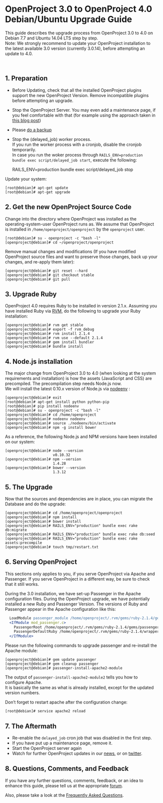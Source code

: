 # OpenProject 3.0 to OpenProject 4.0 Debian/Ubuntu Upgrade Guide

This guide describes the upgrade process from OpenProject 3.0 to 4.0 on Debian 7.7 and Ubuntu 14.04 LTS step by step.  
Note: We strongly recommend to update your OpenProject installation to the latest available 3.0 version (currently 3.0.14), before attempting an update to 4.0.

&nbsp;

## 1. Preparation

- Before Updating, check that all the installed OpenProject plugins support the new OpenProject Version. Remove incompatible plugins before attempting an upgrade.
- Stop the OpenProject Server. You may even add a maintenance page, if you feel comfortable with that (for example using the approach taken in [this blog post](http://blog.flowdock.com/2009/03/11/stopping-your-rails-application-with-phusion-passenger/))
- Please [do a backup](/download/backup-guide/ "Backup Guide")
- Stop the (delayed\_job) worker process.  
If you run the worker process with a cronjob, disable the cronjob temporarily.  
In case you run the woker process through `RAILS_ENV=production bundle exec script/delayed_job start`, execute the following:

    RAILS_ENV=production bundle exec script/delayed_job stop

Update your system:

    [root@debian]# apt-get update
    [root@debian]# apt-get upgrade

## 2. Get the new OpenProject Source Code

Change into the directory where OpenProject was installed as the operating-system-user OpenProject runs as. We assume that OpenProject is installed in `/home/openproject/openproject` by the `openproject` user.

    [root@debian]# su - openproject -c "bash -l"
    [openproject@debian]# cd ~/openproject/openproject

Remove manual changes and modifications (If you have modified OpenProject source files and want to preserve those changes, back up your changes, and re-apply them later):

    [openproject@debian]# git reset --hard
    [openproject@debian]# git checkout stable
    [openproject@debian]# git pull

## 3. Upgrade Ruby

OpenProject 4.0 requires Ruby to be installed in version 2.1.x. Assuming you have installed Ruby via [RVM](https://rvm.io/), do the following to upgrade your Ruby installation:

    [openproject@debian]# rvm get stable
    [openproject@debian]# export -f rvm_debug
    [openproject@debian]# rvm install 2.1.4
    [openproject@debian]# rvm use --default 2.1.4
    [openproject@debian]# gem install bundler
    [openproject@debian]# bundle install

## 4. Node.js installation

The major change from OpenProject 3.0 to 4.0 (when looking at the system requirements and installation) is how the assets (JavaScript and CSS) are precompiled. The precompilation step needs Node.js now.  
We will install the latest 0.10.x version of Node.js via [nodeenv](https://pypi.python.org/pypi/nodeenv) :

    [openproject@debian]# exit
    [root@debian]# apt-get install python python-pip
    [root@debian]# pip install nodeenv
    [root@debian]# su - openproject -c "bash -l"
    [openproject@debian]# cd /home/openproject
    [openproject@debian]# nodeenv nodeenv
    [openproject@debian]# source ./nodeenv/bin/activate
    [openproject@debian]# npm -g install bower

As a reference, the following Node.js and NPM versions have been installed on our system:

    [openproject@debian]# node --version
                          v0.10.32
    [openproject@debian]# npm --version
                          1.4.28
    [openproject@debian]# bower --version
                          1.3.12

## 5. The Upgrade

Now that the sources and dependencies are in place, you can migrate the Database and do the upgrade:

    [openproject@debian]# cd /home/openproject/openproject
    [openproject@debian]# npm install
    [openproject@debian]# bower install
    [openproject@debian]# RAILS_ENV="production" bundle exec rake db:migrate
    [openproject@debian]# RAILS_ENV="production" bundle exec rake db:seed
    [openproject@debian]# RAILS_ENV="production" bundle exec rake assets:precompile
    [openproject@debian]# touch tmp/restart.txt

## 6. Serving OpenProject

This sections only applies to you, if you serve OpenProject via Apache and Passenger. If you serve OpenProject in a different way, be sure to check that it still works.

During the 3.0 installation, we have set-up Passenger in the Apache configuration files. During the OpenProject upgrade, we have potentially installed a new Ruby and Passenger Version. The versions of Ruby and Passenger appear in the Apache configuration like this:

```apache
  LoadModule passenger_module /home/openproject/.rvm/gems/ruby-2.1.4/gems/passenger-4.0.53/buildout/apache2/mod_passenger.so
  <IfModule mod_passenger.c>
    PassengerRoot /home/openproject/.rvm/gems/ruby-2.1.4/gems/passenger-4.0.53
    PassengerDefaultRuby /home/openproject/.rvm/gems/ruby-2.1.4/wrappers/ruby
  </IfModule>
```

Please run the following commands to upgrade passenger and re-install the Apache module:

    [openproject@debian]# gem update passenger
    [openproject@debian]# gem cleanup passenger
    [openproject@debian]# passenger-install-apache2-module

The output of `passenger-install-apache2-module2` tells you how to configure Apache.  
It is basically the same as what is already installed, except for the updated version numbers.

Don’t forget to restart apache after the configuration change:

    [root@debian]# service apache2 reload

## 7. The Aftermath

- Re-enable the `delayed_job` cron job that was disabled in the first step.
- If you have put up a maintenance page, remove it.
- Start the OpenProject server again
- Watch for further OpenProject updates in our [news](https://community.openproject.org/projects/openproject/news), or on [twitter](https://twitter.com/openproject).

## 8. Questions, Comments, and Feedback

If you have any further questions, comments, feedback, or an idea to enhance this guide, please tell us at the appropriate [forum](https://community.openproject.org/projects/openproject/boards/9).

Also, please take a look at the [Frequently Asked Questions](/help/faq/upgrading-current-version-questions/ "Upgrading to the Current Version Questions").
